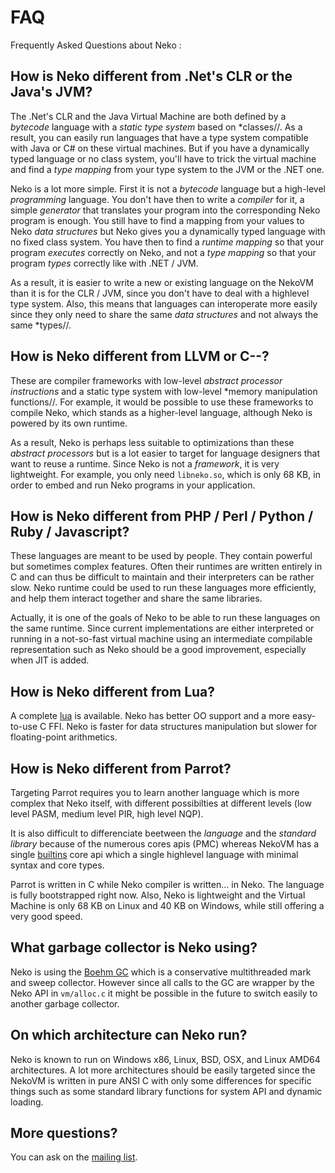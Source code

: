 # FAQ

Frequently Asked Questions about Neko :


## How is Neko different from .Net's CLR or the Java's JVM?

The .Net's CLR and the Java Virtual Machine are both defined by a *bytecode* language with a *static type system* based on *classes//. As a result, you can easily run languages that have a type system compatible with Java or C# on these virtual machines. But if you have a dynamically typed language or no class system, you'll have to trick the virtual machine and find a *type mapping* from your type system to the JVM or the .NET one.

Neko is a lot more simple. First it is not a *bytecode* language but a high-level *programming* language. You don't have then to write a *compiler* for it, a simple *generator* that translates your program into the corresponding Neko program is enough. You still have to find a mapping from your values to Neko *data structures* but Neko gives you a dynamically typed language with no fixed class system. You have then to find a *runtime mapping* so that your program *executes* correctly on Neko, and not a *type mapping* so that your program *types* correctly like with .NET / JVM.

As a result, it is easier to write a new or existing language on the NekoVM than it is for the CLR / JVM, since you don't have to deal with a highlevel type system. Also, this means that languages can interoperate more easily since they only need to share the same *data structures* and not always the same *types//.

## How is Neko different from LLVM or C--?

These are compiler frameworks with low-level *abstract processor instructions* and a static type system with low-level *memory manipulation functions//. For example, it would be possible to use these frameworks to compile Neko, which stands as a higher-level language, although Neko is powered by its own runtime.

As a result, Neko is perhaps less suitable to optimizations than these *abstract processors* but is a lot easier to target for language designers that want to reuse a runtime. Since Neko is not a *framework*, it is very lightweight. For example, you only need `libneko.so`, which is only 68 KB, in order to embed and run Neko programs in your application.

## How is Neko different from PHP / Perl / Python / Ruby / Javascript?

These languages are meant to be used by people. They contain powerful but sometimes complex features. Often their runtimes are written entirely in C and can thus be difficult to maintain and their interpreters can be rather slow. Neko runtime could be used to run these languages more efficiently, and help them interact together and share the same libraries.

Actually, it is one of the goals of Neko to be able to run these languages on the same runtime. Since current implementations are either interpreted or running in a not-so-fast virtual machine using an intermediate compilable representation such as Neko should be a good improvement, especially when JIT is added.

## How is Neko different from Lua?

A complete [lua](comparison) is available. Neko has better OO support and a more easy-to-use C FFI. Neko is faster for data structures manipulation but slower for floating-point arithmetics.


## How is Neko different from Parrot?

Targeting Parrot requires you to learn another language which is more complex that Neko itself, with different possibilties at different levels (low level PASM, medium level PIR, high level NQP).

It is also difficult to differenciate beetween the *language* and the *standard library* because of the numerous cores apis (PMC) whereas NekoVM has a single [builtins](/doc/view/builtins) core api which a single highlevel language with minimal syntax and core types.

Parrot is written in C while Neko compiler is written... in Neko. The language is fully bootstrapped right now. Also, Neko is lightweight and the Virtual Machine is only 68 KB on Linux and 40 KB on Windows, while still offering a very good speed.

## What garbage collector is Neko using?

Neko is using the [Boehm GC](http://www.hpl.hp.com/personal/Hans_Boehm/gc/) which is a conservative multithreaded mark and sweep collector. However since all calls to the GC are wrapper by the Neko API in `vm/alloc.c` it might be possible in the future to switch easily to another garbage collector.

## On which architecture can Neko run?

Neko is known to run on Windows x86, Linux, BSD, OSX, and Linux AMD64 architectures. A lot more architectures should be easily targeted since the NekoVM is written in pure ANSI C with only some differences for specific things such as some standard library functions for system API and dynamic loading.

## More questions?

You can ask on the [mailing list](/ml).
